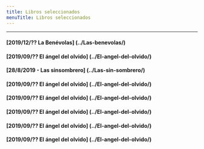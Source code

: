 ```yaml
---
title: Libros seleccionados
menuTitle: Libros seleccionados
---
```

***
#### [2019/12/?? La Benévolas] (../Las-benevolas/)
#### [2019/09/?? El ángel del olvido] (../El-angel-del-olvido/)
#### [28/8/2019 - Las sinsombrero] (../Las-sin-sombrero/)
#### [2019/09/?? El ángel del olvido] (../El-angel-del-olvido/)
#### [2019/09/?? El ángel del olvido] (../El-angel-del-olvido/)
#### [2019/09/?? El ángel del olvido] (../El-angel-del-olvido/)
#### [2019/09/?? El ángel del olvido] (../El-angel-del-olvido/)
#### [2019/09/?? El ángel del olvido] (../El-angel-del-olvido/)
